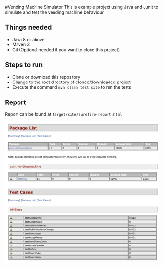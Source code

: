 #Vending Machine Simulator
This is example project using Java and Junit to simulate and test the vending machine behaviour

## Things needed
* Java 8 or above
* Maven 3
* Git (Optional needed if you want to clone this project)

##  Steps to run
* Clone or download this repository
* Change to the root directory of cloned/downloaded project
* Execute the command `mvn clean test site` to run the tests

## Report
Report can be found at `target/site/surefire-report.html`

![Report](/readme/report.png)

